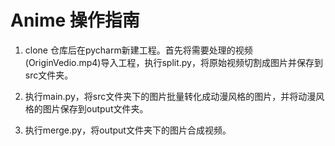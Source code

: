 # Anime 操作指南
1. clone 仓库后在pycharm新建工程。首先将需要处理的视频(OriginVedio.mp4)导入工程，执行split.py，将原始视频切割成图片并保存到src文件夹。

2. 执行main.py，将src文件夹下的图片批量转化成动漫风格的图片，并将动漫风格的图片保存到output文件夹。

3. 执行merge.py，将output文件夹下的图片合成视频。
